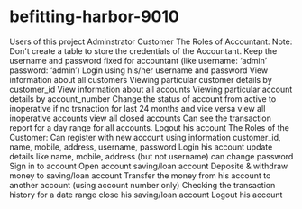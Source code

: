 # befitting-harbor-9010

Users of this project
Adminstrator
Customer
The Roles of Accountant:
Note: Don't create a table to store the credentials of the Accountant. Keep the
username and password fixed for accountant (like username: ‘admin’ password:
‘admin’)
Login using his/her username and password
View information about all customers
Viewing particular customer details by customer_id
View information about all accounts
Viewing particular account details by account_number
Change the status of account from active to inoperative if no trsnaction for last 24
months and vice versa
view all inoperative accounts
view all closed accounts
Can see the transaction report for a day range for all accounts.
Logout his account
The Roles of the Customer:
Can register with new account using information customer_id, name, mobile,
address, username, password
Login his account
update details like name, mobile, address (but not username)
can change password
Sign in to account
Open account saving/loan account
Deposite & withdraw money to saving/loan account
Transfer the money from his account to another account (using account number
only)
Checking the transaction history for a date range
close his saving/loan account
Logout his account

